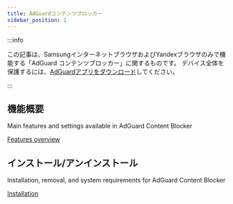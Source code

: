 ```yaml
---
title: AdGuardコンテンツブロッカー
sidebar_position: 1
---
```


:::info

この記事は、SamsungインターネットブラウザおよびYandexブラウザのみで機能する「AdGuard コンテンツブロッカー」に関するものです。 デバイス全体を保護するには、[AdGuardアプリをダウンロード](https://agrd.io/download-kb-adblock)してください。

:::

## 機能概要

Main features and settings available in AdGuard Content Blocker

[Features overview](/adguard-content-blocker/overview.md)

## インストール/アンインストール

Installation, removal, and system requirements for AdGuard Content Blocker

[Installation](/adguard-content-blocker/installation.md)
